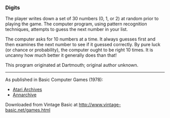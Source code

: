 ### Digits

The player writes down a set of 30 numbers (0, 1, or 2) at random prior to playing the game. The computer program, using pattern recognition techniques, attempts to guess the next number in your list.

The computer asks for 10 numbers at a time. It always guesses first and then examines the next number to see if it guessed correctly. By pure luck (or chance or probability), the computer ought to be right 10 times. It is uncanny how much better it generally does than that!

This program originated at Dartmouth; original author unknown.

---

As published in Basic Computer Games (1978):
- [Atari Archives](https://www.atariarchives.org/basicgames/showpage.php?page=58)
- [Annarchive](https://annarchive.com/files/Basic_Computer_Games_Microcomputer_Edition.pdf#page=73)


Downloaded from Vintage Basic at
http://www.vintage-basic.net/games.html
